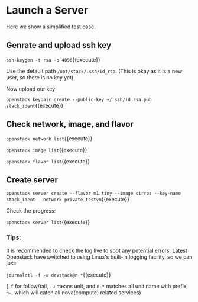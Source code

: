 # Launch a Server

Here we show a simplified test case.

## Genrate and upload ssh key

`ssh-keygen -t rsa -b 4096`{{execute}}

Use the default path `/opt/stack/.ssh/id_rsa`. (This is okay as it is a new user, so there is no key yet)

Now upload our key:

`openstack keypair create --public-key ~/.ssh/id_rsa.pub stack_ident`{{execute}}

## Check network, image, and flavor

`openstack network list`{{execute}}

`openstack image list`{{execute}}

`openstack flavor list`{{execute}}

## Create server

`openstack server create --flavor m1.tiny --image cirros --key-name stack_ident --network private testvm`{{execute}}

Check the progress:

`openstack server list`{{execute}}

### Tips:

It is recommended to check the log live to spot any potential errors. Latest Openstack have switched to using Linux's built-in logging facility, so we can just:

`journalctl -f -u devstack@n-*`{{execute}}

(`-f` for follow/tail, `-u` means unit, and `n-*` matches all unit name with prefix `n-`, which will catch all nova(compute) related services)
